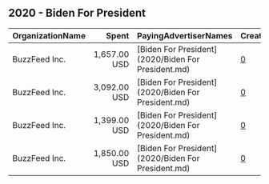 ## 2020 - Biden For President 
|OrganizationName|Spent|PayingAdvertiserNames|CreativeUrls|Impressions|Genders|AgeBrackets|CountryCodes|BillingAddresses|CandidateBallotInformation|
|:---|---:|:---|:---|---:|:---|:---|:---|:---|:---|
|BuzzFeed Inc.|1,657.00 USD|[Biden For President](2020/Biden For President.md)|[0](https://www.snap.com/political-ads/asset/b33a134c1f708bbe2b62e048284534b98396b43aad69d9b4ab2467c6a395c424?mediaType=mp4)|827,808||18+|united states|"111 E 18th St.,,,New York,10003,US"|Joe Biden|
|BuzzFeed Inc.|3,092.00 USD|[Biden For President](2020/Biden For President.md)|[0](https://www.snap.com/political-ads/asset/fb9bd7c5bdb0bb41547617458faeb824662184b5249a8661a6bb816a8bc6b343?mediaType=mp4)|1,543,899||18+|united states|"111 E 18th St.,,,New York,10003,US"|Joe Biden|
|BuzzFeed Inc.|1,399.00 USD|[Biden For President](2020/Biden For President.md)|[0](https://www.snap.com/political-ads/asset/774b4fb94a1fe0f378cf8c08c40554fa851f7dddab744fd7c0c0bfd632e87491?mediaType=mp4)|698,442||18+|united states|"111 E 18th St.,,,New York,10003,US"|Joe Biden|
|BuzzFeed Inc.|1,850.00 USD|[Biden For President](2020/Biden For President.md)|[0](https://www.snap.com/political-ads/asset/292fb044c130e274ba0d142efa58f3ba6be6dd71298128069948d7a712dcc8e4?mediaType=mp4)|924,110||18+|united states|"111 E 18th St.,,,New York,10003,US"|Joe Biden|
